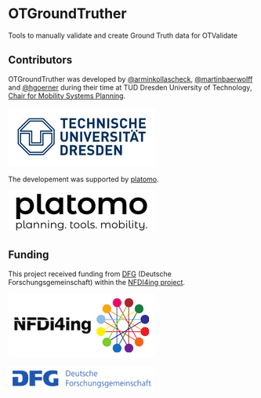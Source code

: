 # OTGroundTruther

Tools to manually validate and create Ground Truth data for OTValidate

## Contributors

OTGroundTruther was developed by [@arminkollascheck](https://github.com/arminkollascheck), [@martinbaerwolff](https://github.com/martinbaerwolff) and [@hgoerner](https://github.com/hgoerner) during their time at TUD Dresden University of Technology, [Chair for Mobility Systems Planning](https://tu-dresden.de/bu/verkehr/ivs/msp).

[![TU Dresden](/assets/TU_Dresden.jpg)](https://tu-dresden.de/bu/verkehr/ivs/msp)

The developement was supported by [platomo](https://platomo.de/).

[![platomo](/assets/platomo_logo_black_on_white_300.jpg)](https://platomo.de/)

## Funding

This project received funding from [DFG](https://www.dfg.de/) (Deutsche Forschungsgemeinschaft) within the [NFDI4ing project]((https://nfdi4ing.de/)).

[![NFDI4ing](/assets/NFDI4Ing.png)](https://nfdi4ing.de/)

[![DFG](/assets/DFG-logo-blau.png)](https://www.dfg.de/)
